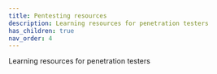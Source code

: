 ```yaml
---
title: Pentesting resources
description: Learning resources for penetration testers
has_children: true
nav_order: 4
---
```


Learning resources for penetration testers